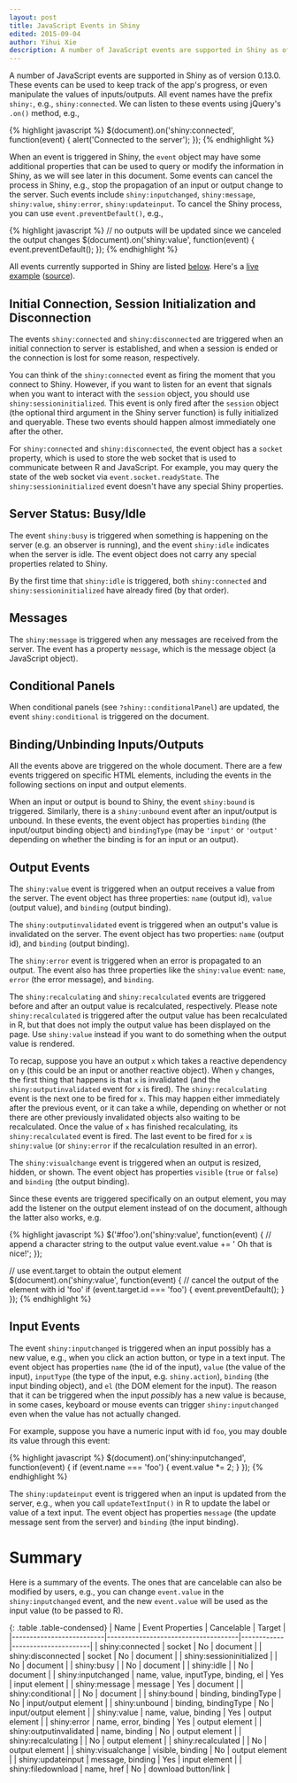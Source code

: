```yaml
---
layout: post
title: JavaScript Events in Shiny
edited: 2015-09-04
author: Yihui Xie
description: A number of JavaScript events are supported in Shiny as of version 0.13.0. These events can be used to keep track of the app's progress, or even manipulate the values of inputs/outputs.
---
```


A number of JavaScript events are supported in Shiny as of version 0.13.0. These events can be used to keep track of the app's progress, or even manipulate the values of inputs/outputs. All event names have the prefix `shiny:`, e.g., `shiny:connected`. We can listen to these events using jQuery's `.on()` method, e.g.,

{% highlight javascript %}
$(document).on('shiny:connected', function(event) {
  alert('Connected to the server');
});
{% endhighlight %}

When an event is triggered in Shiny, the `event` object may have some additional properties that can be used to query or modify the information in Shiny, as we will see later in this document. Some events can cancel the process in Shiny, e.g., stop the propagation of an input or output change to the server. Such events include `shiny:inputchanged`, `shiny:message`, `shiny:value`, `shiny:error`, `shiny:updateinput`. To cancel the Shiny process, you can use `event.preventDefault()`, e.g.,

{% highlight javascript %}
// no outputs will be updated since we canceled the output changes
$(document).on('shiny:value', function(event) {
  event.preventDefault();
});
{% endhighlight %}

All events currently supported in Shiny are listed [below](#summary). Here's a [live example](https://gallery.shinyapps.io/107-events) ([source](https://github.com/rstudio/shiny-examples/tree/master/107-events)).

## Initial Connection, Session Initialization and Disconnection

The events `shiny:connected` and `shiny:disconnected` are triggered when an initial connection to server is established, and when a session is ended or the connection is lost for some reason, respectively.

You can think of the `shiny:connected` event as firing the moment that you connect to Shiny. However, if you want to listen for an event that signals when you want to interact with the `session` object, you should use `shiny:sessioninitialized`. This event is only fired after the `session` object (the optional third argument in the Shiny server function) is fully initialized and queryable. These two events should happen almost immediately one after the other.

For `shiny:connected` and `shiny:disconnected`, the event object has a `socket` property, which is used to store the web socket that is used to communicate between R and JavaScript. For example, you may query the state of the web socket via `event.socket.readyState`. The `shiny:sessioninitialized` event doesn't have any special Shiny properties.

## Server Status: Busy/Idle

The event `shiny:busy` is triggered when something is happening on the server (e.g. an observer is running), and the event `shiny:idle` indicates when the server is idle. The event object does not carry any special properties related to Shiny.

By the first time that `shiny:idle` is triggered, both `shiny:connected` and `shiny:sessioninitialized` have already fired (by that order).

## Messages

The `shiny:message` is triggered when any messages are received from the server. The event has a property `message`, which is the message object (a JavaScript object).

## Conditional Panels

When conditional panels (see `?shiny::conditionalPanel`) are updated, the event `shiny:conditional` is triggered on the document.

## Binding/Unbinding Inputs/Outputs

All the events above are triggered on the whole document. There are a few events triggered on specific HTML elements, including the events in the following sections on input and output elements.

When an input or output is bound to Shiny, the event `shiny:bound` is triggered. Similarly, there is a `shiny:unbound` event after an input/output is unbound. In these events, the event object has properties `binding` (the input/output binding object) and `bindingType` (may be `'input'` or `'output'` depending on whether the binding is for an input or an output).

## Output Events

The `shiny:value` event is triggered when an output receives a value from the server. The event object has three properties: `name` (output id), `value` (output value), and `binding` (output binding).

The `shiny:outputinvalidated` event is triggered when an output's value is invalidated on the server. The event object has two properties: `name` (output id), and `binding` (output binding).

The `shiny:error` event is triggered when an error is propagated to an output. The event also has three properties like the `shiny:value` event: `name`, `error` (the error message), and `binding`.

The `shiny:recalculating` and `shiny:recalculated` events are triggered before and after an output value is recalculated, respectively. Please note `shiny:recalculated` is triggered after the output value has been recalculated in R, but that does not imply the output value has been displayed on the page. Use `shiny:value` instead if you want to do something when the output value is rendered.

To recap, suppose you have an output `x` which takes a reactive dependency on `y` (this could be an input or another reactive object). When `y` changes, the first thing that happens is that `x` is invalidated (and the `shiny:outputinvalidated` event for `x` is fired). The `shiny:recalculating` event is the next one to be fired for `x`. This may happen either immediately after the previous event, or it can take a while, depending on whether or not there are other previously invalidated objects also waiting to be recalculated. Once the value of `x` has finished recalculating, its `shiny:recalculated` event is fired. The last event to be fired for `x` is `shiny:value` (or `shiny:error` if the recalculation resulted in an error).

The `shiny:visualchange` event is triggered when an output is resized, hidden, or shown. The event object has properties `visible` (`true` or `false`) and `binding` (the output binding).

Since these events are triggered specifically on an output element, you may add the listener on the output element instead of on the document, although the latter also works, e.g.

{% highlight javascript %}
$('#foo').on('shiny:value', function(event) {
  // append a character string to the output value
  event.value += ' Oh that is nice!';
});

// use event.target to obtain the output element
$(document).on('shiny:value', function(event) {
  // cancel the output of the element with id 'foo'
  if (event.target.id === 'foo') {
    event.preventDefault();
  }
});
{% endhighlight %}

## Input Events

The event `shiny:inputchanged` is triggered when an input possibly has a new value, e.g., when you click an action button, or type in a text input. The event object has properties `name` (the id of the input), `value` (the value of the input), `inputType` (the type of the input, e.g. `shiny.action`), `binding` (the input binding object), and `el` (the DOM element for the input). The reason that it can be triggered when the input *possibly* has a new value is because, in some cases, keyboard or mouse events can trigger `shiny:inputchanged` even when the value has not actually changed.

For example, suppose you have a numeric input with id `foo`, you may double its value through this event:

{% highlight javascript %}
$(document).on('shiny:inputchanged', function(event) {
  if (event.name === 'foo') {
    event.value *= 2;
  }
});
{% endhighlight %}


The `shiny:updateinput` event is triggered when an input is updated from the server, e.g., when you call `updateTextInput()` in R to update the label or value of a text input. The event object has properties `message` (the update message sent from the server) and `binding` (the input binding).

# Summary

Here is a summary of the events. The ones that are cancelable can also be modified by users, e.g., you can change `event.value` in the `shiny:inputchanged` event, and the new `event.value` will be used as the input value (to be passed to R).

{: .table .table-condensed}
| Name                     | Event Properties                    | Cancelable | Target               |
|--------------------------|-------------------------------------|------------|----------------------|
| shiny:connected          | socket                              | No         | document             |
| shiny:disconnected       | socket                              | No         | document             |
| shiny:sessioninitialized |                                     | No         | document             |
| shiny:busy               |                                     | No         | document             |
| shiny:idle               |                                     | No         | document             |
| shiny:inputchanged       | name, value, inputType, binding, el | Yes        | input element        |
| shiny:message            | message                             | Yes        | document             |
| shiny:conditional        |                                     | No         | document             |
| shiny:bound              | binding, bindingType                | No         | input/output element |
| shiny:unbound            | binding, bindingType                | No         | input/output element |
| shiny:value              | name, value, binding                | Yes        | output element       |
| shiny:error              | name, error, binding                | Yes        | output element       |
| shiny:outputinvalidated  | name, binding                       | No         | output element       |
| shiny:recalculating      |                                     | No         | output element       |
| shiny:recalculated       |                                     | No         | output element       |
| shiny:visualchange       | visible, binding                    | No         | output element       |
| shiny:updateinput        | message, binding                    | Yes        | input element        |
| shiny:filedownload       | name, href                          | No         | download button/link |
